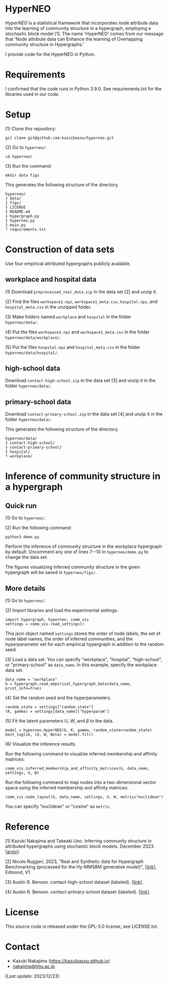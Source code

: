 # HyperNEO

*HyperNEO* is a statistical framework that incorporates node attribute data into the learning of community structure in a hypergraph, employing a stochastic block model [1].
The name 'HyperNEO' comes from our message that 'Node attribute data can Enhance the learning of Overlapping community structure in Hypergraphs.'

I provide code for the HyperNEO in Python.

# Requirements
I confirmed that the code runs in Python 3.9.0.
See requirements.txt for the libraries used in our code.

# Setup

(1) Clone this repository:

	git clone git@github.com:kazuibasou/hyperneo.git

(2) Go to `hyperneo/`:

	cd hyperneo/

(3) Run the command:

	mkdir data figs

This generates the following structure of the directory.

	hyperneo/
	├ data/
	├ figs/
	├ LICENSE
	├ README.md
	├ hypergraph.py
	├ hyperneo.py
	├ main.py
	└ requirements.txt

# Construction of data sets

Use four empirical attributed hypergraphs publicly available.

## workplace and hospital data
(1) Download `preprocessed_real_data.zip` in the data set [2] and unzip it.

(2) Find the files `workspace1.npz`, `workspace1_meta.csv`, `hospital.npz`, and `hospital_meta.csv` in the unzipped folder.

(3) Make folders named `workplace` and `hospital` in the folder `hyperneo/data/`.

(4) Put the files `workspace1.npz` and `workspace1_meta.csv` in the folder `hyperneo/data/workplace/`.

(5) Put the files `hospital.npz` and `hospital_meta.csv` in the folder `hyperneo/data/hospital/`.

## high-school data

Download `contact-high-school.zip` in the data set [3] and unzip it in the folder `hyperneo/data/`.

## primary-school data

Download `contact-primary-school.zip` in the data set [4] and unzip it in the folder `hyperneo/data/`.

This generates the following structure of the directory.

	hyperneo/data/
	├ contact-high-school/
	├ contact-primary-school/
	├ hospital/
	└ workplace/

# Inference of community structure in a hypergraph

## Quick run

(1) Go to `hyperneo/`.

(2) Run the following command:

	python3 demo.py

Perform the inference of community structure in the workplace hypergraph by default. 
Uncomment any one of lines 7--10 in `hyperneo/demo.py` to change the data set.

The figures visualizing inferred community structure in the given hypergraph will be saved in `hyperneo/figs/`.

## More details

(1) Go to `hyperneo/`.

(2) Import libraries and load the experimental settings.

	import hypergraph, hyperneo, comm_vis
	settings = comm_vis.read_settings()

This json object named `settings` stores the order of node labels, the set of node label names, the order of inferred communities, and the hyperparameter set for each empirical hypergraph in addition to the random seed.

(3) Load a data set. You can specify "workplace", "hospital", "high-school", or "primary-school" as `data_name`. In this example, specify the workplace data set.

	data_name = "workplace"
	G = hypergraph.read_empirical_hypergraph_data(data_name, print_info=True)

(4) Set the random seed and the hyperparameters.

	random_state = settings["random_state"]
	(K, gamma) = settings[data_name]["hyperparam"]

(5) Fit the latent parameters $U$, $W$, and $\beta$ to the data.

	model = hyperneo.HyperNEO(G, K, gamma, random_state=random_state)
	best_loglik, (U, W, Beta) = model.fit()

(6) Visualize the inference results. 

Run the following command to visualize inferred membership and affinity matrices:

	comm_vis.inferred_membership_and_affinity_matrices(G, data_name, settings, U, W)

Run the following command to map nodes into a two-dimensional vector space using the inferred membership and affinity matrices:

	comm_vis.node_layout(G, data_name, settings, U, W, metric="euclidean")

You can specify "euclidean" or "cosine" as `metric`.

# Reference

[1] Kazuki Nakajima and Takeaki Uno. Inferring community structure in attributed hypergraphs using stochastic block models. December 2023. [<a href="">arxiv</a>].

[2] Nicolo Ruggeri, 2023, "Real and Synthetic data for Hypergraph Benchmarking (processed for the Hy-MMSBM generative model)", [<a href="https://doi.org/10.17617/3.HRW0OE">link</a>], Edmond, V1.

[3] Austin R. Benson. contact-high-school dataset (labeled). [<a href="https://www.cs.cornell.edu/~arb/data/contact-high-school-labeled/">link</a>].

[4] Austin R. Benson. contact-primary-school dataset (labeled). [<a href="https://www.cs.cornell.edu/~arb/data/contact-primary-school-labeled/">link</a>].

# License

This source code is released under the GPL-3.0 license, see LICENSE.txt.

# Contact
- Kazuki Nakajima (https://kazuibasou.github.io)
- nakajima@tmu.ac.jp

(Last update: 2023/12/23)